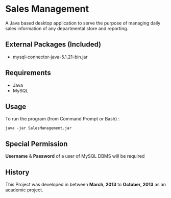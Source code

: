 # Sales Management

A Java based desktop application to serve the purpose of managing daily sales information of any departmental store and reporting. 

## External Packages (Included)
* mysql-connector-java-5.1.21-bin.jar

## Requirements
* Java
* MySQL

## Usage
To run the program (from Command Prompt or Bash) :
```
java -jar SalesManagement.jar
``` 
## Special Permission
**Username** & **Password** of a user of MySQL DBMS will be required 

## History
This Project was developed in between **March, 2013** to **October, 2013** as an academic project.
